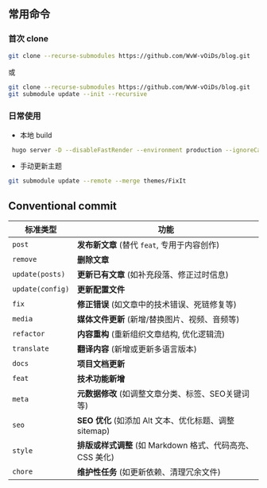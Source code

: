 ## 常用命令

### 首次 clone

```bash
git clone --recurse-submodules https://github.com/WvW-vOiDs/blog.git
```

或

```bash
git clone --recurse-submodules https://github.com/WvW-vOiDs/blog.git
git submodule update --init --recursive
```

### 日常使用

- 本地 build

```bash
 hugo server -D --disableFastRender --environment production --ignoreCache
```

- 手动更新主题

```bash
git submodule update --remote --merge themes/FixIt
```

## Conventional commit

| 标准类型               | 功能                                                                 |
|-----------------     |----------------------------------------------------------------------|
| `post`               | **发布新文章** (替代 `feat`, 专用于内容创作)                              |
| `remove`             | **删除文章**                                                          |
| `update(posts)`      | **更新已有文章** (如补充段落、修正过时信息)                                |
| `update(config)`     | **更新配置文件**                                                      |
| `fix`                | **修正错误** (如文章中的技术错误、死链修复等)                              |
| `media`              | **媒体文件更新** (新增/替换图片、视频、音频等)                             |
| `refactor`           | **内容重构** (重新组织文章结构, 优化逻辑流)                               |
| `translate`          | **翻译内容** (新增或更新多语言版本)                                       |
| `docs`               | **项目文档更新**                                       |
| `feat`               | **技术功能新增**                                     |
| `meta`               | **元数据修改** (如调整文章分类、标签、SEO关键词等)                         |
| `seo`                | **SEO 优化** (如添加 Alt 文本、优化标题、调整 sitemap)                    |
| `style`              | **排版或样式调整** (如 Markdown 格式、代码高亮、CSS 美化)                 |
| `chore`              | **维护性任务** (如更新依赖、清理冗余文件)                                 |